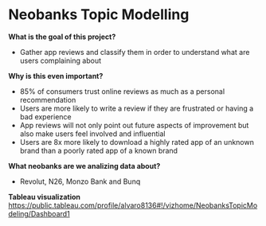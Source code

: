 # Neobanks Topic Modelling

**What is the goal of this project?**
* Gather app reviews and classify them in order to understand what are users complaining about

**Why is this even important?**
* 85% of consumers trust online reviews as much as a personal recommendation
* Users are more likely to write a review if they are frustrated or having a bad experience
* App reviews will not only point out future aspects of improvement but also make users feel involved and influential
* Users are 8x more likely to download a highly rated app of an unknown brand than a poorly rated app of a known brand

**What neobanks are we analizing data about?**
* Revolut, N26, Monzo Bank and Bunq

**Tableau visualization**
https://public.tableau.com/profile/alvaro8136#!/vizhome/NeobanksTopicModeling/Dashboard1
